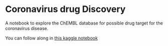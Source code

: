 # Coronavirus drug Discovery
A notebook to explore the ChEMBL database for possible drug target for the coronavirus disease.

You can follow along in [this kaggle notebook ]([url](https://www.kaggle.com/oludelehalleluyah/drug-discovery-for-corona-virus/edit)https://www.kaggle.com/oludelehalleluyah/drug-discovery-for-corona-virus/edit)
